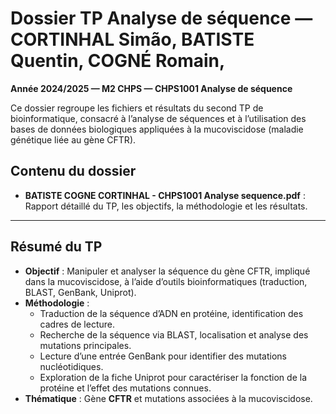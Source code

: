 # Dossier TP Analyse de séquence — CORTINHAL Simão, BATISTE Quentin, COGNÉ Romain,  
**Année 2024/2025 — M2 CHPS — CHPS1001 Analyse de séquence**

Ce dossier regroupe les fichiers et résultats du second TP de bioinformatique, consacré à l’analyse de séquences et à l’utilisation des bases de données biologiques appliquées à la mucoviscidose (maladie génétique liée au gène CFTR).

## Contenu du dossier

- **BATISTE COGNE CORTINHAL - CHPS1001 Analyse sequence.pdf** : Rapport détaillé du TP, les objectifs, la méthodologie et les résultats.

---

## Résumé du TP

- **Objectif** : Manipuler et analyser la séquence du gène CFTR, impliqué dans la mucoviscidose, à l’aide d’outils bioinformatiques (traduction, BLAST, GenBank, Uniprot).
- **Méthodologie** :
    - Traduction de la séquence d’ADN en protéine, identification des cadres de lecture.
    - Recherche de la séquence via BLAST, localisation et analyse des mutations principales.
    - Lecture d’une entrée GenBank pour identifier des mutations nucléotidiques.
    - Exploration de la fiche Uniprot pour caractériser la fonction de la protéine et l’effet des mutations connues.
- **Thématique** : Gène **CFTR** et mutations associées à la mucoviscidose.

